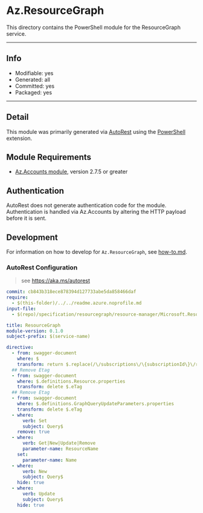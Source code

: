 <!-- region Generated -->
# Az.ResourceGraph
This directory contains the PowerShell module for the ResourceGraph service.

---
## Info
- Modifiable: yes
- Generated: all
- Committed: yes
- Packaged: yes

---
## Detail
This module was primarily generated via [AutoRest](https://github.com/Azure/autorest) using the [PowerShell](https://github.com/Azure/autorest.powershell) extension.

## Module Requirements
- [Az.Accounts module](https://www.powershellgallery.com/packages/Az.Accounts/), version 2.7.5 or greater

## Authentication
AutoRest does not generate authentication code for the module. Authentication is handled via Az.Accounts by altering the HTTP payload before it is sent.

## Development
For information on how to develop for `Az.ResourceGraph`, see [how-to.md](how-to.md).
<!-- endregion -->

### AutoRest Configuration
> see https://aka.ms/autorest

``` yaml
commit: cb843b318ece878394d127733abe5da858466daf
require:
  - $(this-folder)/../../readme.azure.noprofile.md
input-file:
  - $(repo)/specification/resourcegraph/resource-manager/Microsoft.ResourceGraph/stable/2024-04-01/graphquery.json

title: ResourceGraph
module-version: 0.1.0
subject-prefix: $(service-name)

directive:
  - from: swagger-document
    where: $
    transform: return $.replace(/\/subscriptions\/\{subscriptionId\}\/resourceGroups\/\{resourceGroupName\}\/providers\/Microsoft\.ResourceGraph\/queries\/\{resourceName\}/g, "/subscriptions/{subscriptionId}/resourceGroups/{resourceGroupName}/providers/microsoft.resourcegraph/queries/{resourceName}")
  ## Remove Etag
  - from: swagger-document
    where: $.definitions.Resource.properties
    transform: delete $.eTag
  ## Remove Etag
  - from: swagger-document
    where: $.definitions.GraphQueryUpdateParameters.properties
    transform: delete $.eTag
  - where:
      verb: Set
      subject: Query$
    remove: true
  - where:
      verb: Get|New|Update|Remove
      parameter-name: ResourceName
    set:
      parameter-name: Name
  - where:
      verb: New
      subject: Query$
    hide: true
  - where:
      verb: Update
      subject: Query$
    hide: true
```
